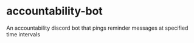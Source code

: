 # accountability-bot
An accountability discord bot that pings reminder messages at specified time intervals

